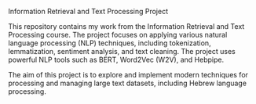 Information Retrieval and Text Processing Project

This repository contains my work from the Information Retrieval and Text Processing course. The project focuses on applying various natural language processing (NLP) techniques, including tokenization, lemmatization, sentiment analysis, and text cleaning. The project uses powerful NLP tools such as BERT, Word2Vec (W2V), and Hebpipe.

The aim of this project is to explore and implement modern techniques for processing and managing large text datasets, including Hebrew language processing.
